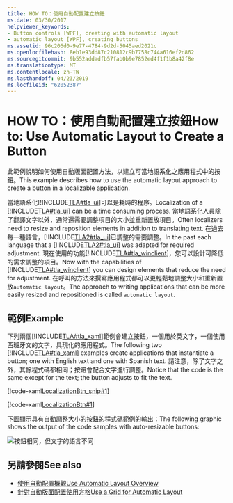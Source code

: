 ```yaml
---
title: HOW TO：使用自動配置建立按鈕
ms.date: 03/30/2017
helpviewer_keywords:
- Button controls [WPF], creating with automatic layout
- automatic layout [WPF], creating buttons
ms.assetid: 96c206d0-9e77-4784-9d2d-5045aed2021c
ms.openlocfilehash: 8eb1e93dd87c210812c9b7758c744a616ef2d862
ms.sourcegitcommit: 9b552addadfb57fab0b9e7852ed4f1f1b8a42f8e
ms.translationtype: MT
ms.contentlocale: zh-TW
ms.lasthandoff: 04/23/2019
ms.locfileid: "62052387"
---
```

# <a name="how-to-use-automatic-layout-to-create-a-button"></a><span data-ttu-id="59fb1-102">HOW TO：使用自動配置建立按鈕</span><span class="sxs-lookup"><span data-stu-id="59fb1-102">How to: Use Automatic Layout to Create a Button</span></span>
<span data-ttu-id="59fb1-103">此範例說明如何使用自動版面配置方法，以建立可當地語系化之應用程式中的按鈕。</span><span class="sxs-lookup"><span data-stu-id="59fb1-103">This example describes how to use the automatic layout approach to create a button in a localizable application.</span></span>  
  
 <span data-ttu-id="59fb1-104">當地語系化[!INCLUDE[TLA#tla_ui](../../../../includes/tlasharptla-ui-md.md)]可以是耗時的程序。</span><span class="sxs-lookup"><span data-stu-id="59fb1-104">Localization of a [!INCLUDE[TLA#tla_ui](../../../../includes/tlasharptla-ui-md.md)] can be a time consuming process.</span></span> <span data-ttu-id="59fb1-105">當地語系化人員除了翻譯文字以外，通常還需要調整項目的大小並重新置放項目。</span><span class="sxs-lookup"><span data-stu-id="59fb1-105">Often localizers need to resize and reposition elements in addition to translating text.</span></span> <span data-ttu-id="59fb1-106">在過去每一種語言，[!INCLUDE[TLA2#tla_ui](../../../../includes/tla2sharptla-ui-md.md)]已調整的需要調整。</span><span class="sxs-lookup"><span data-stu-id="59fb1-106">In the past each language that a [!INCLUDE[TLA2#tla_ui](../../../../includes/tla2sharptla-ui-md.md)] was adapted for required adjustment.</span></span> <span data-ttu-id="59fb1-107">現在使用的功能[!INCLUDE[TLA#tla_winclient](../../../../includes/tlasharptla-winclient-md.md)]，您可以設計可降低的需求調整的項目。</span><span class="sxs-lookup"><span data-stu-id="59fb1-107">Now with the capabilities of [!INCLUDE[TLA#tla_winclient](../../../../includes/tlasharptla-winclient-md.md)] you can design elements that reduce the need for adjustment.</span></span> <span data-ttu-id="59fb1-108">在呼叫的方法來撰寫應用程式都可以更輕鬆地調整大小和重新置放`automatic layout`。</span><span class="sxs-lookup"><span data-stu-id="59fb1-108">The approach to writing applications that can be more easily resized and repositioned is called `automatic layout`.</span></span>  
  
## <a name="example"></a><span data-ttu-id="59fb1-109">範例</span><span class="sxs-lookup"><span data-stu-id="59fb1-109">Example</span></span>  

<span data-ttu-id="59fb1-110">下列兩個[!INCLUDE[TLA#tla_xaml](../../../../includes/tlasharptla-xaml-md.md)]範例會建立按鈕，一個用於英文字，一個使用西班牙文的文字，具現化的應用程式。</span><span class="sxs-lookup"><span data-stu-id="59fb1-110">The following two [!INCLUDE[TLA#tla_xaml](../../../../includes/tlasharptla-xaml-md.md)] examples create applications that instantiate a button; one with English text and one with Spanish text.</span></span> <span data-ttu-id="59fb1-111">請注意，除了文字之外，其餘程式碼都相同；按鈕會配合文字進行調整。</span><span class="sxs-lookup"><span data-stu-id="59fb1-111">Notice that the code is the same except for the text; the button adjusts to fit the text.</span></span>

[!code-xaml[LocalizationBtn_snip#1](~/samples/snippets/csharp/VS_Snippets_Wpf/LocalizationBtn_snip/CS/Pane1.xaml#1)]  
  
[!code-xaml[LocalizationBtn#1](~/samples/snippets/csharp/VS_Snippets_Wpf/LocalizationBtn/CS/Pane1.xaml#1)]  
  
 <span data-ttu-id="59fb1-112">下圖顯示具有自動調整大小的按鈕的程式碼範例的輸出：</span><span class="sxs-lookup"><span data-stu-id="59fb1-112">The following graphic shows the output of the code samples with auto-resizable buttons:</span></span>
  
 ![按鈕相同，但文字的語言不同](./media/use-automatic-layout-overview/auto-resizable-button.png)  
  
## <a name="see-also"></a><span data-ttu-id="59fb1-114">另請參閱</span><span class="sxs-lookup"><span data-stu-id="59fb1-114">See also</span></span>

- [<span data-ttu-id="59fb1-115">使用自動配置概觀</span><span class="sxs-lookup"><span data-stu-id="59fb1-115">Use Automatic Layout Overview</span></span>](use-automatic-layout-overview.md)
- [<span data-ttu-id="59fb1-116">針對自動版面配置使用方格</span><span class="sxs-lookup"><span data-stu-id="59fb1-116">Use a Grid for Automatic Layout</span></span>](how-to-use-a-grid-for-automatic-layout.md)
